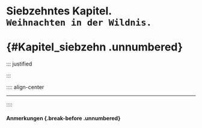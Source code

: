 # Siebzehntes Kapitel.&nbsp;<br />**`Weihnachten in der Wildnis.`**<br /><br /> {#Kapitel_siebzehn .unnumbered}

::: justified


:::

:::: align-center
****
::::

#### **Anmerkungen** {.break-before .unnumbered}

[^0350]: [*Littledale*: vergleiche [St. George Littledale](https://en.wikipedia.org/wiki/St._George_Littledale)]{.footnote}
